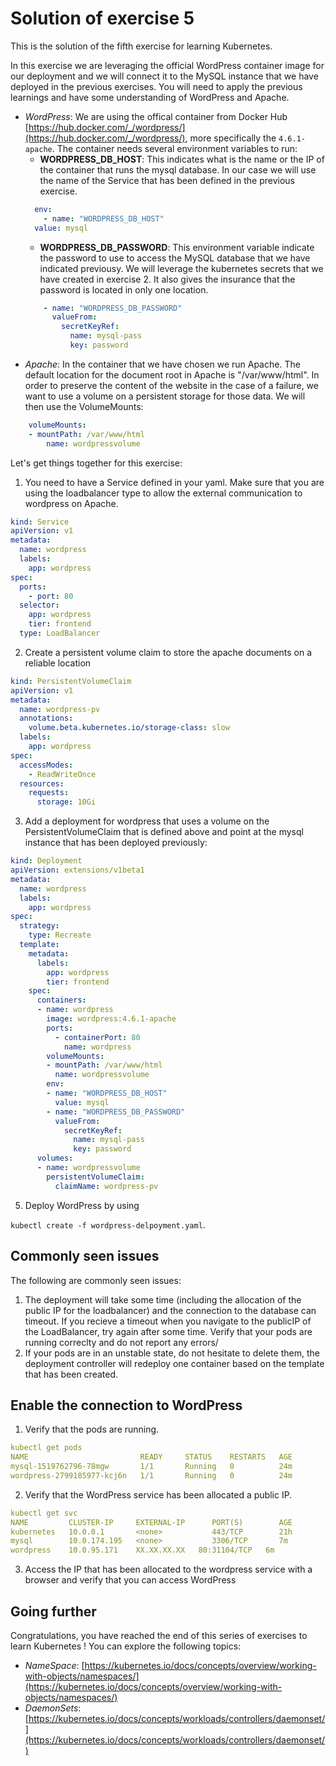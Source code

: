 # Solution of exercise 5 #
This is the solution of the fifth exercise for learning Kubernetes. 

In this exercise we are leveraging the official WordPress container image for our deployment and we will connect it to the MySQL instance that we have deployed in the previous exercises. You will need to apply the previous learnings and have some understanding of WordPress and Apache.

- *WordPress*: We are using the offical container from Docker Hub [https://hub.docker.com/_/wordpress/](https://hub.docker.com/_/wordpress/), more specifically the ```4.6.1-apache```. The container needs several environment variables to run: 
    - **WORDPRESS_DB_HOST**: This indicates what is the name or the IP of the container that runs the mysql database. In our case we will use the name of the Service that has been defined in the previous exercise. 
    ```yaml
      env: 
        - name: "WORDPRESS_DB_HOST"
      value: mysql
    ```
    - **WORDPRESS_DB_PASSWORD**: This environment variable indicate the password to use to access the MySQL database that we have indicated previousy. We will leverage the kubernetes secrets that we have created in exercise 2. It also gives the insurance that the password is located in only one location.
    ```yaml
        - name: "WORDPRESS_DB_PASSWORD"
          valueFrom:
            secretKeyRef:
              name: mysql-pass
              key: password
    ```
- *Apache*: In the container that we have chosen we run Apache. The default location for the document root in Apache is "/var/www/html". In order to preserve the content of the website in the case of a failure, we want to use a volume on a persistent storage for those data. We will then use the VolumeMounts:
```yaml
    volumeMounts:
    - mountPath: /var/www/html
        name: wordpressvolume
```

Let's get things together for this exercise: 
1. You need to have a Service defined in your yaml. Make sure that you are using the loadbalancer type to allow the external communication to wordpress on Apache.

```yaml
kind: Service
apiVersion: v1
metadata:
  name: wordpress
  labels:
    app: wordpress
spec:
  ports:
    - port: 80
  selector:
    app: wordpress
    tier: frontend
  type: LoadBalancer
```

2. Create a persistent volume claim to store the apache documents on a reliable location

```yaml
kind: PersistentVolumeClaim
apiVersion: v1
metadata:
  name: wordpress-pv
  annotations:
    volume.beta.kubernetes.io/storage-class: slow
  labels:
    app: wordpress
spec:
  accessModes:
    - ReadWriteOnce
  resources:
    requests:
      storage: 10Gi
```

3. Add a deployment for wordpress that uses a volume on the PersistentVolumeClaim that is defined above and point at the mysql instance that has been deployed previously:

```yaml
kind: Deployment
apiVersion: extensions/v1beta1
metadata:
  name: wordpress
  labels:
    app: wordpress
spec:
  strategy:
    type: Recreate
  template:
    metadata:
      labels:
        app: wordpress
        tier: frontend
    spec:
      containers:
      - name: wordpress
        image: wordpress:4.6.1-apache
        ports:
          - containerPort: 80
            name: wordpress
        volumeMounts:
        - mountPath: /var/www/html
          name: wordpressvolume
        env: 
        - name: "WORDPRESS_DB_HOST"
          value: mysql
        - name: "WORDPRESS_DB_PASSWORD"
          valueFrom:
            secretKeyRef:
              name: mysql-pass
              key: password
      volumes: 
      - name: wordpressvolume
        persistentVolumeClaim:
          claimName: wordpress-pv
```

5. Deploy WordPress by using

```kubectl create -f wordpress-delpoyment.yaml```. 


## Commonly seen issues 
The following are commonly seen issues:

1. The deployment will take some time (including the allocation of the public IP for the loadbalancer) and the connection to the database can timeout. If you recieve a timeout when you navigate to the publicIP of the LoadBalancer, try again after some time. 
Verify that your pods are running correclty and do not report any errors/
2. If your pods are in an unstable state, do not hesitate to delete them, the deployment controller will redeploy one container based on the template that has been created. 


## Enable the connection to WordPress
1. Verify that the pods are running.

```yaml
kubectl get pods
NAME                         READY     STATUS    RESTARTS   AGE
mysql-1519762796-78mgw       1/1       Running   0          24m
wordpress-2799185977-kcj6n   1/1       Running   0          24m
```

2. Verify that the WordPress service has been allocated a public IP.

```yaml
kubectl get svc
NAME         CLUSTER-IP     EXTERNAL-IP      PORT(S)        AGE
kubernetes   10.0.0.1       <none>           443/TCP        21h
mysql        10.0.174.195   <none>           3306/TCP       7m
wordpress    10.0.95.171    XX.XX.XX.XX   80:31104/TCP   6m

```

3. Access the IP that has been allocated to the wordpress service with a browser and verify that you can access WordPress

## Going further
Congratulations, you have reached the end of this series of exercises to learn Kubernetes ! 
You can explore the following topics:
- *NameSpace*: [https://kubernetes.io/docs/concepts/overview/working-with-objects/namespaces/](https://kubernetes.io/docs/concepts/overview/working-with-objects/namespaces/)
- *DaemonSets*: [https://kubernetes.io/docs/concepts/workloads/controllers/daemonset/](https://kubernetes.io/docs/concepts/workloads/controllers/daemonset/)
